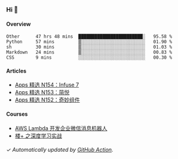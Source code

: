 ### Hi 👋

#### Overview

<!--START_SECTION:waka-->
```text
Other      47 hrs 48 mins  ████████████████████████░   95.58 % 
Python     57 mins         ▒░░░░░░░░░░░░░░░░░░░░░░░░   01.90 % 
sh         30 mins         ▒░░░░░░░░░░░░░░░░░░░░░░░░   01.03 % 
Markdown   24 mins         ▒░░░░░░░░░░░░░░░░░░░░░░░░   00.83 % 
CSS        9 mins          ░░░░░░░░░░░░░░░░░░░░░░░░░   00.30 % 
```
<!--END_SECTION:waka-->

#### Articles

<!-- BLOG:START -->
- [Apps 精选 N154：Infuse 7](https://huhuhang.com/post/product-hunt/product-hunt-n154)
- [Apps 精选 N153：简悦](https://huhuhang.com/post/product-hunt/product-hunt-n153)
- [Apps 精选 N152：奇妙组件](https://huhuhang.com/post/product-hunt/product-hunt-n152)
<!-- BLOG:END -->

#### Courses

<!-- SYL:START -->
- [AWS Lambda 开发企业微信消息机器人](https://lanqiao.cn/courses/2868)
- [楼+ 之深度学习实战](https://lanqiao.cn/courses/2617)
<!-- SYL:END -->

###### ✓ Automatically updated by [GitHub Action](https://github.com/huhuhang/huhuhang/actions).

